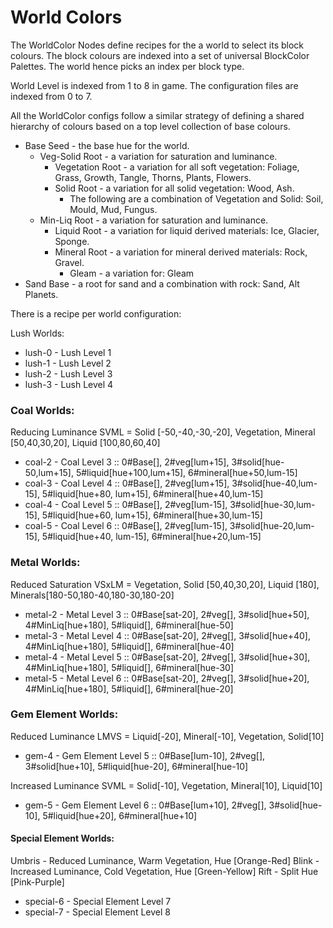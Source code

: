# World Colors

The WorldColor Nodes define recipes for the a world to select its block colours. The block colours are indexed into a set of universal BlockColor Palettes. The world hence picks an index per block type.

World Level is indexed from 1 to 8 in game.
The configuration files are indexed from 0 to 7.

All the WorldColor configs follow a similar strategy of defining a shared hierarchy of colours based on a top level collection of base colours.

* Base Seed - the base hue for the world.
  * Veg-Solid Root - a variation for saturation and luminance.
    * Vegetation Root - a variation for all soft vegetation: Foliage, Grass, Growth, Tangle, Thorns, Plants, Flowers.
    * Solid Root - a variation for all solid vegetation: Wood, Ash.
      * The following are a combination of Vegetation and Solid: Soil, Mould, Mud, Fungus.
  * Min-Liq Root - a variation for saturation and luminance.
    * Liquid Root - a variation for liquid derived materials: Ice, Glacier, Sponge.
    * Mineral Root - a variation for mineral derived materials: Rock, Gravel.
      * Gleam - a variation for: Gleam
* Sand Base - a root for sand and a combination with rock: Sand, Alt Planets.


There is a recipe per world configuration:

Lush Worlds:

* lush-0 - Lush Level 1
* lush-1 - Lush Level 2
* lush-2 - Lush Level 3
* lush-3 - Lush Level 4

### Coal Worlds:

Reducing Luminance
SVML = Solid [-50,-40,-30,-20], Vegetation, Mineral [50,40,30,20], Liquid [100,80,60,40] 

* coal-2 - Coal Level 3 :: 0#Base[], 2#veg[lum+15], 3#solid[hue-50,lum+15], 5#liquid[hue+100,lum+15], 6#mineral[hue+50,lum-15]
* coal-3 - Coal Level 4 :: 0#Base[], 2#veg[lum+15], 3#solid[hue-40,lum-15], 5#liquid[hue+80, lum+15], 6#mineral[hue+40,lum-15]
* coal-4 - Coal Level 5 :: 0#Base[], 2#veg[lum-15], 3#solid[hue-30,lum-15], 5#liquid[hue+60, lum+15], 6#mineral[hue+30,lum-15]
* coal-5 - Coal Level 6 :: 0#Base[], 2#veg[lum-15], 3#solid[hue-20,lum-15], 5#liquid[hue+40, lum-15], 6#mineral[hue+20,lum-15]

### Metal Worlds:

Reduced Saturation
VSxLM = Vegetation, Solid [50,40,30,20], Liquid [180], Minerals[180-50,180-40,180-30,180-20]

* metal-2 - Metal Level 3 :: 0#Base[sat-20], 2#veg[], 3#solid[hue+50], 4#MinLiq[hue+180], 5#liquid[], 6#mineral[hue-50]
* metal-3 - Metal Level 4 :: 0#Base[sat-20], 2#veg[], 3#solid[hue+40], 4#MinLiq[hue+180], 5#liquid[], 6#mineral[hue-40]
* metal-4 - Metal Level 5 :: 0#Base[sat-20], 2#veg[], 3#solid[hue+30], 4#MinLiq[hue+180], 5#liquid[], 6#mineral[hue-30]
* metal-5 - Metal Level 6 :: 0#Base[sat-20], 2#veg[], 3#solid[hue+20], 4#MinLiq[hue+180], 5#liquid[], 6#mineral[hue-20]

### Gem Element Worlds:

Reduced Luminance
LMVS = Liquid[-20], Mineral[-10], Vegetation, Solid[10]

* gem-4 - Gem Element Level 5 :: 0#Base[lum-10], 2#veg[], 3#solid[hue+10], 5#liquid[hue-20], 6#mineral[hue-10]

Increased Luminance
SVML = Solid[-10], Vegetation, Mineral[10], Liquid[10]

* gem-5 - Gem Element Level 6 :: 0#Base[lum+10], 2#veg[], 3#solid[hue-10], 5#liquid[hue+20], 6#mineral[hue+10]

#### Special Element Worlds:

Umbris - Reduced Luminance, Warm Vegetation, Hue [Orange-Red]
Blink - Increased Luminance, Cold Vegetation, Hue [Green-Yellow]
Rift - Split Hue [Pink-Purple] 

* special-6 - Special Element Level 7
* special-7 - Special Element Level 8